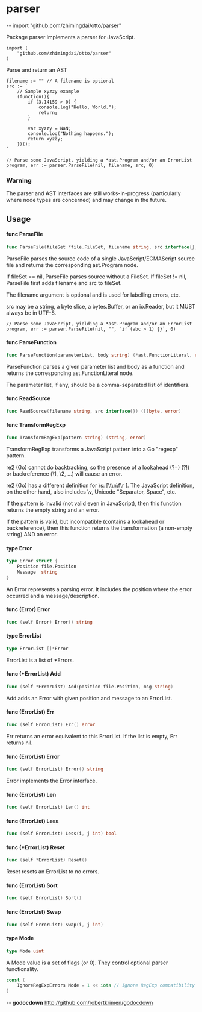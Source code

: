 # parser
--
    import "github.com/zhimingdai/otto/parser"

Package parser implements a parser for JavaScript.

    import (
        "github.com/zhimingdai/otto/parser"
    )

Parse and return an AST

    filename := "" // A filename is optional
    src := `
        // Sample xyzzy example
        (function(){
            if (3.14159 > 0) {
                console.log("Hello, World.");
                return;
            }

            var xyzzy = NaN;
            console.log("Nothing happens.");
            return xyzzy;
        })();
    `

    // Parse some JavaScript, yielding a *ast.Program and/or an ErrorList
    program, err := parser.ParseFile(nil, filename, src, 0)


### Warning

The parser and AST interfaces are still works-in-progress (particularly where
node types are concerned) and may change in the future.

## Usage

#### func  ParseFile

```go
func ParseFile(fileSet *file.FileSet, filename string, src interface{}, mode Mode) (*ast.Program, error)
```
ParseFile parses the source code of a single JavaScript/ECMAScript source file
and returns the corresponding ast.Program node.

If fileSet == nil, ParseFile parses source without a FileSet. If fileSet != nil,
ParseFile first adds filename and src to fileSet.

The filename argument is optional and is used for labelling errors, etc.

src may be a string, a byte slice, a bytes.Buffer, or an io.Reader, but it MUST
always be in UTF-8.

    // Parse some JavaScript, yielding a *ast.Program and/or an ErrorList
    program, err := parser.ParseFile(nil, "", `if (abc > 1) {}`, 0)

#### func  ParseFunction

```go
func ParseFunction(parameterList, body string) (*ast.FunctionLiteral, error)
```
ParseFunction parses a given parameter list and body as a function and returns
the corresponding ast.FunctionLiteral node.

The parameter list, if any, should be a comma-separated list of identifiers.

#### func  ReadSource

```go
func ReadSource(filename string, src interface{}) ([]byte, error)
```

#### func  TransformRegExp

```go
func TransformRegExp(pattern string) (string, error)
```
TransformRegExp transforms a JavaScript pattern into a Go "regexp" pattern.

re2 (Go) cannot do backtracking, so the presence of a lookahead (?=) (?!) or
backreference (\1, \2, ...) will cause an error.

re2 (Go) has a different definition for \s: [\t\n\f\r ]. The JavaScript
definition, on the other hand, also includes \v, Unicode "Separator, Space",
etc.

If the pattern is invalid (not valid even in JavaScript), then this function
returns the empty string and an error.

If the pattern is valid, but incompatible (contains a lookahead or
backreference), then this function returns the transformation (a non-empty
string) AND an error.

#### type Error

```go
type Error struct {
	Position file.Position
	Message  string
}
```

An Error represents a parsing error. It includes the position where the error
occurred and a message/description.

#### func (Error) Error

```go
func (self Error) Error() string
```

#### type ErrorList

```go
type ErrorList []*Error
```

ErrorList is a list of *Errors.

#### func (*ErrorList) Add

```go
func (self *ErrorList) Add(position file.Position, msg string)
```
Add adds an Error with given position and message to an ErrorList.

#### func (ErrorList) Err

```go
func (self ErrorList) Err() error
```
Err returns an error equivalent to this ErrorList. If the list is empty, Err
returns nil.

#### func (ErrorList) Error

```go
func (self ErrorList) Error() string
```
Error implements the Error interface.

#### func (ErrorList) Len

```go
func (self ErrorList) Len() int
```

#### func (ErrorList) Less

```go
func (self ErrorList) Less(i, j int) bool
```

#### func (*ErrorList) Reset

```go
func (self *ErrorList) Reset()
```
Reset resets an ErrorList to no errors.

#### func (ErrorList) Sort

```go
func (self ErrorList) Sort()
```

#### func (ErrorList) Swap

```go
func (self ErrorList) Swap(i, j int)
```

#### type Mode

```go
type Mode uint
```

A Mode value is a set of flags (or 0). They control optional parser
functionality.

```go
const (
	IgnoreRegExpErrors Mode = 1 << iota // Ignore RegExp compatibility errors (allow backtracking)
)
```

--
**godocdown** http://github.com/robertkrimen/godocdown
